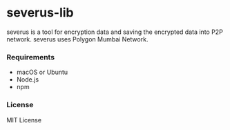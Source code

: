 # severus-lib
severus is a tool for encryption data and saving the encrypted data into P2P network. severus uses Polygon Mumbai Network.

### Requirements
* macOS or Ubuntu
* Node.js
* npm

### License
MIT License
